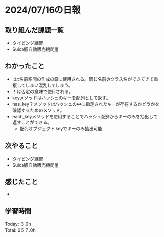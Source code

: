 # 2024/07/16の日報
## 取り組んだ課題一覧
* タイピング練習
* Suica版自動販売機問題
## わかったこと
* ::は名前空間の作成の際に使用される。同じ名前のクラス名ができてきて重複してしまい混乱してしまう。
* ！は否定の意味で使用される。
* keyメソッドはハッシュのキーを配列として返す。
* has_key？メソッドはハッシュの中に指定されたキーが存在するかどうかを確認するためのメソッド。
* each_keyメソッドを使用することでハッシュ配列からキーのみを抽出して返すことができる。
  *  配列オブジェクト.keyでキーのみ抽出可能 
## 次やること
* タイピング練習
* Suica版自動販売機問題
## 感じたこと
* 
## 学習時間
Today: ３.0h<br>
Total: 6５７.0h
